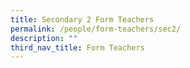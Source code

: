 ```yaml
---
title: Secondary 2 Form Teachers
permalink: /people/form-teachers/sec2/
description: ""
third_nav_title: Form Teachers
---
```

